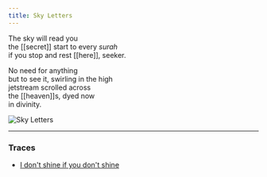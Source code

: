 ```yaml
---
title: Sky Letters
---
```


The sky will read you  
the [[secret]] start to every _surah_  
if you stop and rest [[here]], seeker.  
  
No need for anything  
but to see it, swirling in the high  
jetstream scrolled across  
the [[heaven]]s, dyed now  
in divinity.  

![Sky Letters](./static/alif.jpg)

---

### Traces

* [I don't shine if you don't shine](https://www.youtube.com/watch?v=zc8hbSM1zVo)